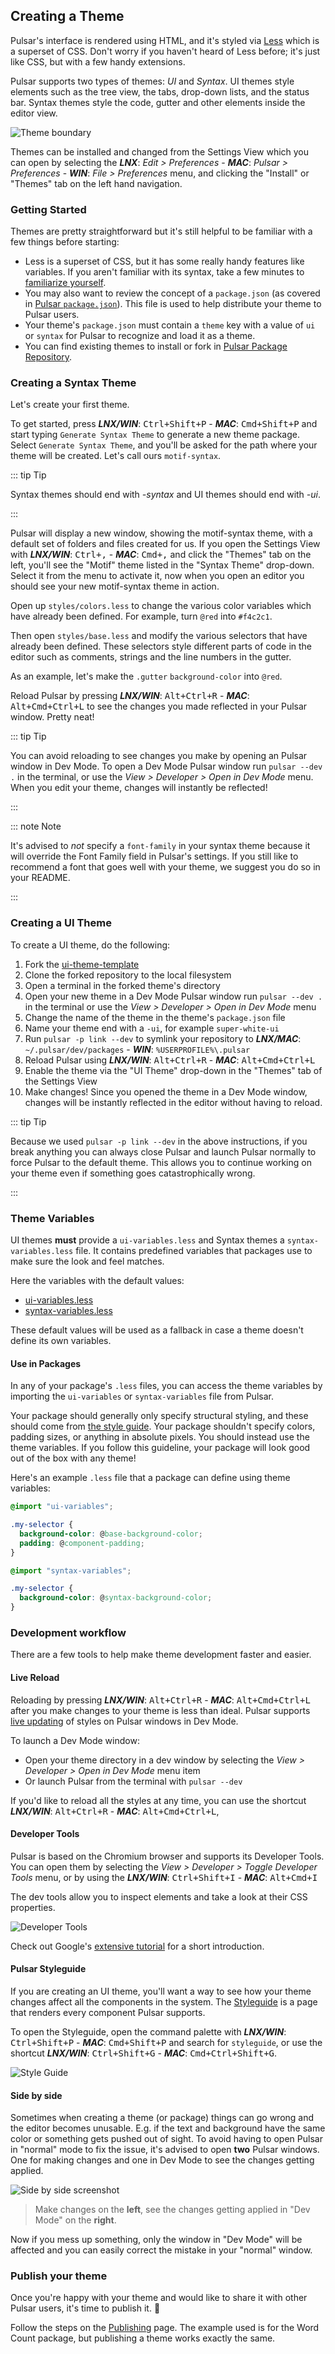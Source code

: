 ## Creating a Theme

Pulsar's interface is rendered using HTML, and it's styled via [Less](http://lesscss.org/)
which is a superset of CSS. Don't worry if you haven't heard of Less before;
it's just like CSS, but with a few handy extensions.

Pulsar supports two types of themes: _UI_ and _Syntax_. UI themes style elements
such as the tree view, the tabs, drop-down lists, and the status bar. Syntax
themes style the code, gutter and other elements inside the editor view.

![Theme boundary](@images/atom/theme-boundary.png)

Themes can be installed and changed from the Settings View which you can open by
selecting the
**_LNX_**: _Edit > Preferences_ -
**_MAC_**: _Pulsar > Preferences_ -
**_WIN_**: _File > Preferences_
menu, and clicking the "Install" or "Themes" tab on the left hand navigation.

### Getting Started

Themes are pretty straightforward but it's still helpful to be familiar with a
few things before starting:

- Less is a superset of CSS, but it has some really handy features like
  variables. If you aren't familiar with its syntax, take a few minutes to
  [familiarize yourself](https://speakerdeck.com/danmatthews/less-css).
- You may also want to review the concept of a `package.json` (as covered in
  [Pulsar `package.json`](#package-json)). This file is used to help distribute
  your theme to Pulsar users.
- Your theme's `package.json` must contain a `theme` key with a value of `ui` or
  `syntax` for Pulsar to recognize and load it as a theme.
- You can find existing themes to install or fork in
  [Pulsar Package Repository](https://web.pulsar-edit.dev/packages). <!--TODO: Update to a themes URL if we get one on the front end site-->

### Creating a Syntax Theme

Let's create your first theme.

To get started, press
**_LNX/WIN_**: <kbd>Ctrl+Shift+P</kbd> -
**_MAC_**: <kbd>Cmd+Shift+P</kbd>
and start typing `Generate Syntax Theme` to generate a new theme package. Select
`Generate Syntax Theme`, and you'll be asked for the path where your theme will
be created. Let's call ours `motif-syntax`.

::: tip Tip

Syntax themes should end with _-syntax_ and UI themes should end with _-ui_.

:::

Pulsar will display a new window, showing the motif-syntax theme, with a default
set of folders and files created for us. If you open the Settings View with
**_LNX/WIN_**: <kbd>Ctrl+,</kbd> -
**_MAC_**: <kbd>Cmd+,</kbd>
and click the "Themes" tab on the left, you'll see the "Motif" theme listed in
the "Syntax Theme" drop-down. Select it from the menu to activate it, now when
you open an editor you should see your new motif-syntax theme in action.

Open up `styles/colors.less` to change the various color variables which have
already been defined. For example, turn `@red` into `#f4c2c1`.

Then open `styles/base.less` and modify the various selectors that have already
been defined. These selectors style different parts of code in the editor such
as comments, strings and the line numbers in the gutter.

As an example, let's make the `.gutter` `background-color` into `@red`.

Reload Pulsar by pressing
**_LNX/WIN_**: <kbd>Alt+Ctrl+R</kbd> -
**_MAC_**: <kbd>Alt+Cmd+Ctrl+L</kbd>
to see the changes you made reflected in your Pulsar window. Pretty neat!

::: tip Tip

You can avoid reloading to see changes you make by opening an Pulsar window in
Dev Mode. To open a Dev Mode Pulsar window run `pulsar --dev .` in the terminal,
or use the _View > Developer > Open in Dev Mode_ menu. When you edit your theme,
changes will instantly be reflected!

:::

::: note Note

It's advised to _not_ specify a `font-family` in your syntax theme because it
will override the Font Family field in Pulsar's settings. If you still like to
recommend a font that goes well with your theme, we suggest you do so in your
README.

:::

### Creating a UI Theme

To create a UI theme, do the following:

1. Fork the [ui-theme-template](https://github.com/pulsar-edit/ui-theme-template)
2. Clone the forked repository to the local filesystem
3. Open a terminal in the forked theme's directory
4. Open your new theme in a Dev Mode Pulsar window run `pulsar --dev .` in the
   terminal or use the _View > Developer > Open in Dev Mode_ menu
5. Change the name of the theme in the theme's `package.json` file
6. Name your theme end with a `-ui`, for example `super-white-ui`
7. Run `pulsar -p link --dev` to symlink your repository to
   **_LNX/MAC_**: `~/.pulsar/dev/packages` -
   **_WIN_**: `%USERPROFILE%\.pulsar`
8. Reload Pulsar using
   **_LNX/WIN_**: <kbd>Alt+Ctrl+R</kbd> -
   **_MAC_**: <kbd>Alt+Cmd+Ctrl+L</kbd>
9. Enable the theme via the "UI Theme" drop-down in the "Themes" tab of the
   Settings View
10. Make changes! Since you opened the theme in a Dev Mode window, changes will
    be instantly reflected in the editor without having to reload.

::: tip Tip

Because we used `pulsar -p link --dev` in the above instructions, if you break
anything you can always close Pulsar and launch Pulsar normally to force Pulsar
to the default theme. This allows you to continue working on your theme even if
something goes catastrophically wrong.

:::

### Theme Variables

UI themes **must** provide a `ui-variables.less` and Syntax themes a
`syntax-variables.less` file. It contains predefined variables that packages use
to make sure the look and feel matches.

Here the variables with the default values:

- [ui-variables.less](https://github.com/pulsar-edit/pulsar/blob/master/static/variables/ui-variables.less)
- [syntax-variables.less](https://github.com/pulsar-edit/pulsar/blob/master/static/variables/syntax-variables.less)

These default values will be used as a fallback in case a theme doesn't define
its own variables.

#### Use in Packages

In any of your package's `.less` files, you can access the theme variables by
importing the `ui-variables` or `syntax-variables` file from Pulsar.

Your package should generally only specify structural styling, and these should
come from [the style guide](https://github.com/pulsar-edit/styleguide). Your
package shouldn't specify colors, padding sizes, or anything in absolute pixels.
You should instead use the theme variables. If you follow this guideline, your
package will look good out of the box with any theme!

Here's an example `.less` file that a package can define using theme variables:

```css
@import "ui-variables";

.my-selector {
  background-color: @base-background-color;
  padding: @component-padding;
}
```

```css
@import "syntax-variables";

.my-selector {
  background-color: @syntax-background-color;
}
```

### Development workflow

There are a few tools to help make theme development faster and easier.

#### Live Reload

Reloading by pressing
**_LNX/WIN_**: <kbd>Alt+Ctrl+R</kbd> -
**_MAC_**: <kbd>Alt+Cmd+Ctrl+L</kbd>
after you make changes to your theme is less than ideal. Pulsar supports
[live updating](https://github.com/pulsar-edit/pulsar/tree/master/packages/dev-live-reload)
of styles on Pulsar windows in Dev Mode.

To launch a Dev Mode window:

- Open your theme directory in a dev window by selecting the
  _View > Developer > Open in Dev Mode_ menu item
- Or launch Pulsar from the terminal with `pulsar --dev`

If you'd like to reload all the styles at any time, you can use the shortcut
**_LNX/WIN_**: <kbd>Alt+Ctrl+R</kbd> -
**_MAC_**: <kbd>Alt+Cmd+Ctrl+L</kbd>,

#### Developer Tools

Pulsar is based on the Chromium browser and supports its Developer Tools. You
can open them by selecting the _View > Developer > Toggle Developer Tools_ menu,
or by using the
**_LNX/WIN_**: <kbd>Ctrl+Shift+I</kbd> -
**_MAC_**: <kbd>Alt+Cmd+I</kbd>

The dev tools allow you to inspect elements and take a look at their CSS
properties.

![Developer Tools](@images/atom/dev-tools.png)

Check out Google's [extensive tutorial](https://developer.chrome.com/devtools/docs/dom-and-styles)
for a short introduction.

#### Pulsar Styleguide

If you are creating an UI theme, you'll want a way to see how your theme changes
affect all the components in the system. The [Styleguide](https://github.com/pulsar-edit/styleguide)
is a page that renders every component Pulsar supports.

To open the Styleguide, open the command palette with
**_LNX/WIN_**: <kbd>Ctrl+Shift+P</kbd> -
**_MAC_**: <kbd>Cmd+Shift+P</kbd>
and search for `styleguide`, or use the shortcut
**_LNX/WIN_**: <kbd>Ctrl+Shift+G</kbd> -
**_MAC_**: <kbd>Cmd+Ctrl+Shift+G</kbd>.

![Style Guide](@images/atom/styleguide.png)

#### Side by side

Sometimes when creating a theme (or package) things can go wrong and the editor
becomes unusable. E.g. if the text and background have the same color or
something gets pushed out of sight. To avoid having to open Pulsar in "normal"
mode to fix the issue, it's advised to open **two** Pulsar windows. One for
making changes and one in Dev Mode to see the changes getting applied.

![Side by side screenshot](@images/atom/theme-side-by-side.png)

> Make changes on the **left**, see the changes getting applied in "Dev Mode"
> on the **right**.

Now if you mess up something, only the window in "Dev Mode" will be affected and
you can easily correct the mistake in your "normal" window.

### Publish your theme

Once you're happy with your theme and would like to share it with other Pulsar
users, it's time to publish it. :tada:

Follow the steps on the [Publishing](#publishing/) page. The example used is for
the Word Count package, but publishing a theme works exactly the same.
